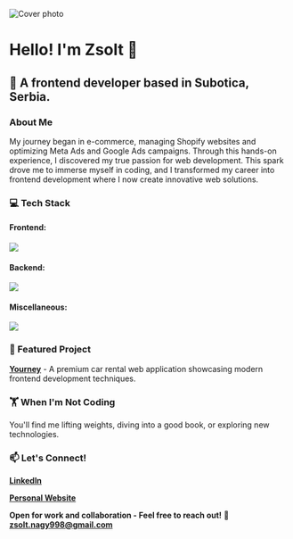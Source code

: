 ![Cover photo](https://media.licdn.com/dms/image/v2/D4D16AQGS_J3fMd70CA/profile-displaybackgroundimage-shrink_350_1400/profile-displaybackgroundimage-shrink_350_1400/0/1737634377120?e=1743638400&v=beta&t=rzoaQjtcB_skFKUJkb56qdUxJKOaSqmNndVB2zRZMlk)

# Hello! I'm Zsolt 👋

## 🚀 A frontend developer based in Subotica, Serbia.


### About Me
My journey began in e-commerce, managing Shopify websites and optimizing Meta Ads and Google Ads campaigns. Through this hands-on experience, I discovered my true passion for web development. This spark drove me to immerse myself in coding, and I transformed my career into frontend development where I now create innovative web solutions.

### 💻 Tech Stack

  #### Frontend:
  <img src="https://skillicons.dev/icons?i=html,css,js,ts,react,bootstrap,tailwind,sass" />
  
  #### Backend:
  <img src="https://skillicons.dev/icons?i=nodejs,express,mongodb,postgresql" />
  
  #### Miscellaneous:
  <img src="https://skillicons.dev/icons?i=git,figma" />


### 🌟 Featured Project
**[Yourney](https://github.com/zsolt-98/yourney-bootstrap)** - A premium car rental web application showcasing modern frontend development techniques.

### 🏋️ When I'm Not Coding
You'll find me lifting weights, diving into a good book, or exploring new technologies.

### 📫 Let's Connect!
**[LinkedIn](https://www.linkedin.com/in/zsolt98/)**

**[Personal Website](https://zsn.guru/)**

**Open for work and collaboration - Feel free to reach out!** 📧 **zsolt.nagy998@gmail.com**
